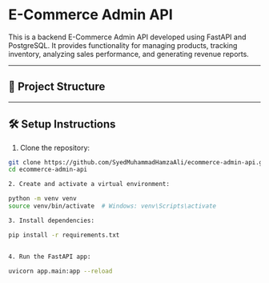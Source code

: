 # E-Commerce Admin API

This is a backend E-Commerce Admin API developed using FastAPI and PostgreSQL. It provides functionality for managing products, tracking inventory, analyzing sales performance, and generating revenue reports.

---

## 📁 Project Structure


---

## 🛠 Setup Instructions

1. Clone the repository:

```bash
git clone https://github.com/SyedMuhammadHamzaAli/ecommerce-admin-api.git
cd ecommerce-admin-api

2. Create and activate a virtual environment:

python -m venv venv
source venv/bin/activate  # Windows: venv\Scripts\activate

3. Install dependencies:

pip install -r requirements.txt


4. Run the FastAPI app:

uvicorn app.main:app --reload
